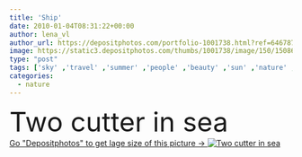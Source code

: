 ```yaml
---
title: 'Ship'
date: 2010-01-04T08:31:22+00:00
author: lena_vl
author_url: https://depositphotos.com/portfolio-1001738.html?ref=64678756
image: https://static3.depositphotos.com/thumbs/1001738/image/150/1508620/api_thumb_450.jpg?forcejpeg=true
type: "post"
tags: ['sky' ,'travel' ,'summer' ,'people' ,'beauty' ,'sun' ,'nature' ,'morning' ,'water' ,'cloud' ,'mountain' ,'sea' ,'silhouette' ,'wave' ,'sunrise' ,'landscape' ,'sunset' ,'couple' ,'evening' ,'two' ,'scenery' ,'tourism' ,'in' ,'navigation' ,'flash' ,'ship' ,'vessel' ,'sail' ,'cruise' ,'rise' ,'cutter' ,'voyage' ,'navigate' ,'meeting' ,'tour' ,'excursion' ,'buoy' ,'hil' ,'launch' ]
categories: 
  - nature
---
```

<div aling="center">
            <font size="60"> Two cutter in sea</font>   
</div>
<div>
    <a href='https://static3.depositphotos.com/thumbs/1001738/image/150/1508620/api_thumb_450.jpg?forcejpeg=true?ref=64678756' target=_blank > Go "Depositphotos" to get lage size of this picture ->
        <img href='https://static3.depositphotos.com/thumbs/1001738/image/150/1508620/api_thumb_450.jpg?forcejpeg=true?ref=64678756' src='https://static3.depositphotos.com/1001738/150/i/950/depositphotos_1508620-stock-photo-ship.jpg?forcejpeg=true' alt='Two cutter in sea' >
    </a>
</div>
